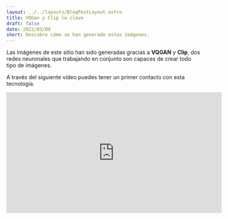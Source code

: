 ```yaml
---
layout: ../../layouts/BlogPostLayout.astro
title: VQGan y Clip la clave
draft: false
date: 2022/03/09
short: Descubre cómo se han generado estas imágenes.
---
```


Las imágenes de este sitio han sido generadas gracias a **VQGAN** y **Clip**, dos redes
neuronales que trabajando en conjunto son capaces de crear todo tipo de imágenes.

A través del siguiente vídeo puedes tener un primer contacto con esta tecnología.

<iframe width="560" height="315" src="https://www.youtube.com/embed/vj-Qi8ZgLso" title="YouTube video player" frameborder="0" allow="accelerometer; autoplay; clipboard-write; encrypted-media; gyroscope; picture-in-picture" allowfullscreen></iframe>